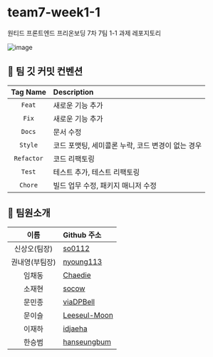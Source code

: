 # team7-week1-1
원티드 프론트엔드 프리온보딩 7차 7팀 1-1 과제 레포지토리

![image](https://user-images.githubusercontent.com/55952886/198166488-48912560-56cc-4e26-a0b9-094aca81443f.png)

## 📝 팀 깃 커밋 컨벤션

|Tag Name|Description|
|:-----:|:------|
|`Feat`|새로운 기능 추가|
|`Fix`|새로운 기능 추가|
|`Docs`|문서 수정|
|`Style`|코드 포맷팅, 세미콜론 누락, 코드 변경이 없는 경우|
|`Refactor`|코드 리팩토링|
|`Test`|테스트 추가, 테스트 리팩토링|
|`Chore`|빌드 업무 수정, 패키지 매니저 수정|


## 👥 팀원소개

|이름|Github 주소|
|:-----:|:------|
|신상오(팀장)|[so0112]("https://github.com/so0112")|
|권내영(부팀장)|[nyoung113]("https://github.com/nyoung113")|
|임채동|[Chaedie]("https://github.com/Chaedie")|
|소재현|[socow]("https://github.com/socow")|
|문민종|[viaDPBell]("https://github.com/viaDPBell")|
|문이슬|[Leeseul-Moon]("https://github.com/Leeseul-Moon")|
|이재하|[idjaeha]("https://github.com/idjaeha")|
|한승범|[hanseungbum]("https://github.com/hanseungbum")|
